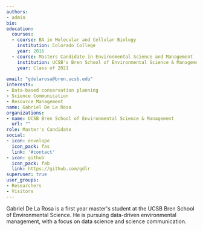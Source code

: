 ```yaml
---
authors:
- admin
bio: 
education:
  courses:
  - course: BA in Molecular and Cellular Biology
    institution: Colorado College
    year: 2016
  - course: Masters Candidate in Environmental Science and Management
    institution: UCSB's Bren School of Environmental Science & Management
    year: Class of 2021
  
email: "gdelarosa@bren.ucsb.edu"
interests:
- Data-based conservation planning
- Science Communication
- Resource Management
name: Gabriel De La Rosa
organizations:
- name: UCSB Bren School of Environmental Science & Management
  url: ""
role: Master's Candidate
social:
- icon: envelope
  icon_pack: fas
  link: '#contact'
- icon: github
  icon_pack: fab
  link: https://github.com/gdlr
superuser: true
user_groups:
- Researchers
- Visitors
---
```


Gabriel De La Rosa is a first year master's student at the UCSB Bren School of Environmental Science. He is pursuing data-driven environmental management, with a focus on data science and science communication. 

